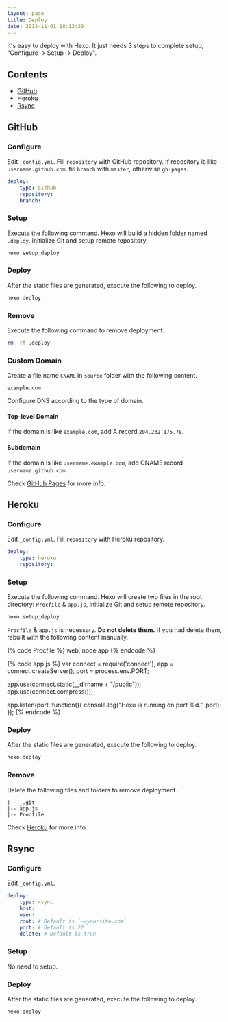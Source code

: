 ```yaml
---
layout: page
title: Deploy
date: 2012-11-01 18:13:30
---
```


It's easy to deploy with Hexo. It just needs 3 steps to complete setup, "Configure → Setup → Deploy".

## Contents

- [GitHub](#github)
- [Heroku](#heroku)
- [Rsync](#rsync)

<a id="github"></a>
## GitHub

### Configure

Edit `_config.yml`. Fill `repository` with GitHub repository. If repository is like `username.github.com`, fill `branch` with `master`, otherwise `gh-pages`.

``` yaml
deploy:
	type: github
	repository:
	branch:
```

### Setup

Execute the following command. Hexo will build a hidden folder named `.deploy`, initialize Git and setup remote repository.

``` bash
hexo setup_deploy
```

### Deploy

After the static files are generated, execute the following to deploy.

``` bash
hexo deploy
```

### Remove

Execute the following command to remove deployment.

``` bash
rm -rf .deploy
```

### Custom Domain

Create a file name `CNAME` in `source` folder with the following content.

```
example.com
```

Configure DNS according to the type of domain.

#### Top-level Domain

If the domain is like `example.com`, add A record `204.232.175.78`.

#### Subdomain

If the domain is like `username.example.com`, add CNAME record `username.github.com`.

Check [GitHub Pages] for more info.

<a id="heroku"></a>
## Heroku

### Configure

Edit `_config.yml`. Fill `repository` with Heroku repository.

``` yaml
deploy:
	type: heroku
	repository:
```

### Setup

Execute the following command. Hexo will create two files in the root directory: `Procfile` & `app.js`, initialize Git and setup remote repository.

``` bash
hexo setup_deploy
```

`Procfile` & `app.js` is necessary. **Do not delete them.** If you had delete them, rebuilt with the following content manually.

{% code Procfile %}
web: node app
{% endcode %}

{% code app.js %}
var connect = require('connect'),
	app = connect.createServer(),
	port = process.env.PORT;
	
app.use(connect.static(__dirname + "/public"));
app.use(connect.compress());

app.listen(port, function(){
	console.log("Hexo is running on port %d.", port);
});
{% endcode %}

### Deploy

After the static files are generated, execute the following to deploy.

``` bash
hexo deploy
```

### Remove

Delete the following files and folders to remove deployment.

``` plain
|-- _.git
|-- app.js
|-- Procfile
```

Check [Heroku] for more info.

<a id="rsync"></a>
## Rsync

### Configure

Edit `_config.yml`.

``` yaml
deploy:
	type: rsync
	host:
	user:
	root: # Default is `~/yoursite.com`
	port: # Default is 22
	delete: # Default is true
```

### Setup

No need to setup.

### Deploy

After the static files are generated, execute the following to deploy.

``` bash
hexo deploy
```

[GitHub Pages]: https://help.github.com/articles/setting-up-a-custom-domain-with-pages
[Heroku]: https://devcenter.heroku.com/